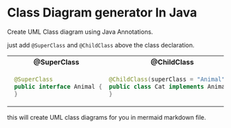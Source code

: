 # Class Diagram generator In Java
Create UML Class diagram using Java Annotations.

just add `@SuperClass` and `@ChildClass` above the class declaration.

<table>
  <tr>
    <th>@SuperClass</th>
    <th>@ChildClass</th>
  </tr>
  <tr>
    <td>
      
```java 
 @SuperClass
 public interface Animal {
 }
```   
     
</td>
 <td>
 
 ```java 
@ChildClass(superClass = "Animal")
public class Cat implements Animal {
}
``` 
   
</td>
</tr>
</table>

this will create UML class diagrams for you in mermaid markdown file.


